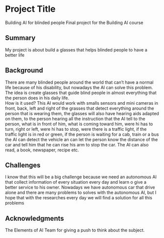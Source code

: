 # Project Title 
Building AI for blinded people
Final project for the Building AI course
  
## Summary
My project is about build a glasses that helps blinded people to have a better life 

## Background
There are many blinded people around the world that can’t have a normal life because of his disability, but nowadays the AI can solve this problem. The idea is create glasses that guide blind people in almost everything that the person does in his daily life.  
How is it used?
This AI would work with smalls sensors and mini cameras in front, back, left and right of the grasses that detect everything around the person that is wearing them, the glasses will also have hearing aids adapted on them, to the person hearing all the instruction that the AI tell to the person, what is in front of him, what is coming  toward him, were hi has to turn, right or left, were hi has to stop, were there is a traffic light, if the traffic light is in red or green, if the person is waiting for a cab, train or a bus the AI can detect the vehicle an can let the person know the distance of the car and tell him that he can rise his arm to stop the car. The AI can also read, a book, newspaper, recipe etc. 

## Challenges
I know that this will be a big challenge because we need an autonomous AI that collect information of every situation every day and learn o give a better service to his owner.
Nowadays we have autonomous car that drive alone and there are many problems to solves with the autonomous AI, but I hope that with the researches every day we will find a solution for all this problems

## Acknowledgments
The Elements of AI Team for giving a push to think about the subject.


